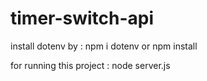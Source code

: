 # timer-switch-api

install dotenv by : npm i dotenv or npm install

for running this project : node server.js
